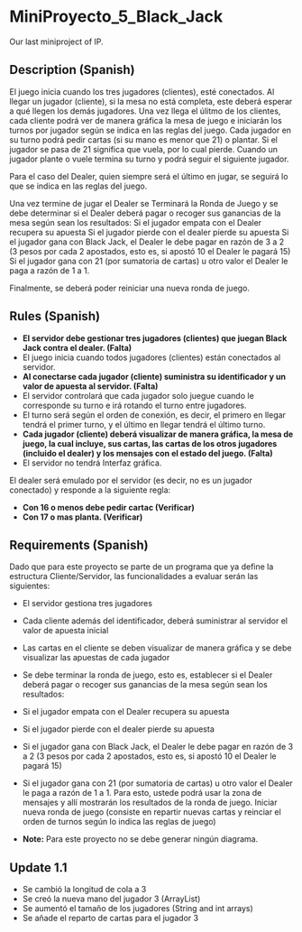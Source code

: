 # MiniProyecto_5_Black_Jack
Our last miniproject of IP.

## Description (Spanish)

El juego inicia cuando los tres jugadores (clientes), esté conectados. Al llegar un jugador (cliente), si la mesa no está completa, este deberá esperar a qué llegen los demás jugadores.
Una vez llega el úlitmo de los clientes, cada cliente podrá ver de manera gráfica la mesa de juego e iniciarán los turnos por jugador según se indica en las reglas del juego.
Cada jugador en su turno podrá pedir cartas (si su mano es menor que 21) o plantar.
Si el jugador se pasa de 21 significa que vuela, por lo cual pierde.
Cuando un jugador plante o vuele termina su turno y podrá seguir el siguiente jugador.

Para el caso del Dealer, quien siempre será el último en jugar, se seguirá lo que se indica en las reglas del juego.


Una vez termine de jugar el Dealer se Terminará la Ronda de Juego y se debe determinar si el Dealer deberá pagar o recoger sus ganancias de la mesa según sean los resultados:
Si el jugador empata con el Dealer recupera su apuesta
Si el jugador pierde con el dealer pierde su apuesta
Si el jugador gana con Black Jack, el Dealer le debe pagar en razón de 3 a 2 (3 pesos por cada 2 apostados, esto es, si apostó 10 el Dealer le pagará 15)
Si el jugador gana con 21 (por sumatoria de cartas) u otro valor el Dealer le paga a razón de 1 a 1.



Finalmente, se deberá poder reiniciar una nueva ronda de juego.

## Rules (Spanish)

- **El servidor debe gestionar tres jugadores (clientes) que juegan Black Jack contra el dealer. (Falta)**
- El juego inicia cuando todos jugadores (clientes) están conectados al servidor.
- **Al conectarse cada jugador (cliente) suministra su identificador y un valor de apuesta al servidor. (Falta)**
- El servidor controlará que cada jugador solo juegue cuando le corresponde su turno e irá rotando el turno entre jugadores.
- El turno será según el orden de conexión, es decir, el primero en llegar tendrá el primer turno, y el último en llegar tendrá el último turno.
- **Cada jugador (cliente) deberá visualizar de manera gráfica, la mesa de juego, la cual incluye, sus cartas, las cartas de los otros jugadores (incluido el dealer) y los mensajes con el estado del juego. (Falta)**
- El servidor no tendrá Interfaz gráfica.

El dealer será emulado por el servidor (es decir, no es un jugador conectado) y responde a la siguiente regla:

- **Con 16 o menos debe pedir cartac (Verificar)**
- **Con 17 o mas planta. (Verificar)**

## Requirements (Spanish)

Dado que para este proyecto se parte de un programa que ya define la estructura Cliente/Servidor, las funcionalidades a evaluar serán las siguientes:

- El servidor gestiona tres jugadores
- Cada cliente además del identificador, deberá suministrar al servidor el valor de apuesta inicial
- Las cartas en el cliente se deben visualizar de manera gráfica y se debe visualizar las apuestas de cada jugador
- Se debe terminar la ronda de juego, esto es, establecer si el Dealer deberá pagar o recoger sus ganancias de la mesa según sean los resultados:
- Si el jugador empata con el Dealer recupera su apuesta
- Si el jugador pierde con el dealer pierde su apuesta
- Si el jugador gana con Black Jack, el Dealer le debe pagar en razón de 3 a 2 (3 pesos por cada 2 apostados, esto es, si apostó 10 el Dealer le pagará 15)
- Si el jugador gana con 21 (por sumatoria de cartas) u otro valor el Dealer le paga a razón de 1 a 1.
Para esto, ustede podrá usar la zona de mensajes y allí mostrarán los resultados de la ronda de juego.
Iniciar nueva ronda de juego (consiste en repartir nuevas cartas y reinciar el orden de turnos según lo indica las reglas de juego)


- **Note:** Para este proyecto no se debe generar ningún diagrama.

## Update 1.1
- Se cambió la longitud de cola a 3
- Se creó la nueva mano del jugador 3 (ArrayList)
- Se aumentó el tamaño de los jugadores (String and int arrays)
- Se añade el reparto de cartas para el jugador 3